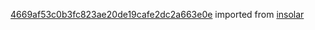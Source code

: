 [4669af53c0b3fc823ae20de19cafe2dc2a663e0e](https://github.com/insolar/insolar/commit/4669af53c0b3fc823ae20de19cafe2dc2a663e0e) imported from [insolar](https://github.com/insolar/insolar)
